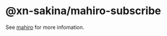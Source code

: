 # @xn-sakina/mahiro-subscribe

See [mahiro](https://github.com/opq-osc/mahiro) for more infomation.
